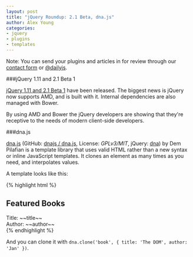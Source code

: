 ```yaml
---
layout: post
title: "jQuery Roundup: 2.1 Beta, dna.js"
author: Alex Young
categories:
- jquery
- plugins
- templates
---
```


<div class="intro">
Note: You can send your plugins and articles in for review through our <a href="/contact.html">contact form</a> or <a href="http://twitter.com/dailyjs">@dailyjs</a>.
</div>

###jQuery 1.11 and 2.1 Beta 1

[jQuery 1.11 and 2.1 Beta 1](http://blog.jquery.com/2013/09/19/jquery-1-11-and-2-1-beta-1-released/) have been released.  The biggest news is jQuery now supports AMD, and is built with it.  Internal dependencies are also managed with Bower.

By using AMD and Bower the jQuery developers are showing that they're receptive to the needs of modern client-side developers.  

###dna.js

[dna.js](http://dnajs.org/) (GitHub: [dnajs / dna.js](https://github.com/dnajs/dna.js), License: _GPLv3/MIT_, jQuery: [dna](http://plugins.jquery.com/dna/)) by Dem Pilafian is a template library that uses valid HTML rather than a new syntax or inline JavaScript templates.  It clones an element as many times as you need, and interpolates values.

A template looks like this:

{% highlight html %}
<div>
  <h2>Featured Books</h2>
  <div id="book" class="dna-template">
    <div>Title:  <span>~~title~~</span></div>
    <div>Author: <span>~~author~~</span></div>
  </div>
</div>
{% endhighlight %}

And you can clone it with `dna.clone('book', { title: 'The DOM', author: 'Jan' })`.

